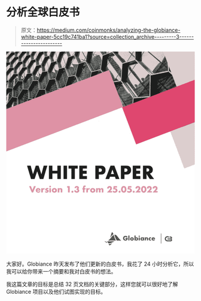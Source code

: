 # 分析全球白皮书

> 原文：<https://medium.com/coinmonks/analyzing-the-globiance-white-paper-5cc19c741ba1?source=collection_archive---------3----------------------->

![](img/073fb4c86d8dc47da0652b40b0575981.png)

大家好。Globiance 昨天发布了他们更新的白皮书，我花了 24 小时分析它，所以我可以给你带来一个摘要和我对白皮书的想法。

我这篇文章的目标是总结 32 页文档的关键部分，这样您就可以很好地了解 Globiance 项目以及他们试图实现的目标。